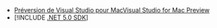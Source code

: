 * [<span data-ttu-id="016da-101">Préversion de Visual Studio pour Mac</span><span class="sxs-lookup"><span data-stu-id="016da-101">Visual Studio for Mac Preview</span></span>](https://visualstudio.microsoft.com/vs/mac/)
* [!INCLUDE [.NET 5.0 SDK](~/includes/5.0-SDK.md)]
